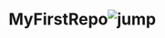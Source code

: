 # MyFirstRepo![jump](https://user-images.githubusercontent.com/119545625/227342975-7317b7fb-487e-40d9-89b0-3c89bcac07b4.jpg)
